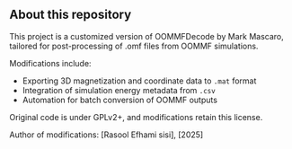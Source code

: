 ## About this repository

This project is a customized version of OOMMFDecode by Mark Mascaro, tailored for post-processing of .omf files from OOMMF simulations.

Modifications include:
- Exporting 3D magnetization and coordinate data to `.mat` format
- Integration of simulation energy metadata from `.csv`
- Automation for batch conversion of OOMMF outputs

Original code is under GPLv2+, and modifications retain this license.

Author of modifications: [Rasool Efhami sisi], [2025]
